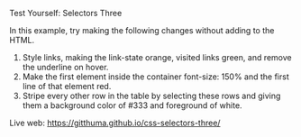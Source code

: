 Test Yourself: Selectors Three

In this example, try making the following changes without adding to the HTML.

1. Style links, making the link-state orange, visited links green, and remove the underline on hover.
2. Make the first element inside the container font-size: 150% and the first line of that element red.
3. Stripe every other row in the table by selecting these rows and giving them a background color of #333 and foreground of white.

Live web: https://gitthuma.github.io/css-selectors-three/

